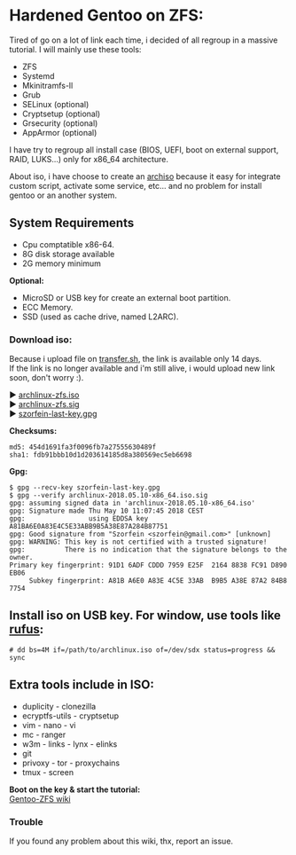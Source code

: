 # Hardened Gentoo on ZFS:

Tired of go on a lot of link each time, i decided of all regroup in a massive tutorial.
I will mainly use these tools:

+ ZFS
+ Systemd
+ Mkinitramfs-ll
+ Grub
+ SELinux (optional)
+ Cryptsetup (optional)
+ Grsecurity (optional)
+ AppArmor (optional)

I have try to regroup all install case (BIOS, UEFI, boot on external support, RAID, LUKS...) only for x86_64 architecture.

About iso, i have choose to create an [archiso](https://wiki.archlinux.org/index.php/Archiso) because it easy for integrate custom script, activate some service, etc... and no problem for install gentoo or an another system.

## System Requirements

* Cpu comptatible x86-64.
* 8G disk storage available
* 2G memory minimum
    
**Optional:**

* MicroSD or USB key for create an external boot partition.
* ECC Memory.
* SSD (used as cache drive, named L2ARC).

### Download iso:

Because i upload file on [transfer.sh](https://transfer.sh), the link is available only 14 days.  
If the link is no longer available and i'm still alive, i would upload new link soon, don't worry :).

:arrow_forward: [archlinux-zfs.iso](https://transfer.sh/6JkWe/archlinux-2018.05.10-x86_64.iso)  
:arrow_forward: [archlinux-zfs.sig](https://raw.githubusercontent.com/szorfein/Gentoo-ZFS/master/archlinux-2018.05.10-x86_64.iso.sig)  
:arrow_forward: [szorfein-last-key.gpg](https://raw.githubusercontent.com/szorfein/Gentoo-ZFS/master/szorfein-last-key.gpg)

**Checksums:**

    md5: 454d1691fa3f0096fb7a27555630489f  
    sha1: fdb91bbb10d1d203614185d8a380569ec5eb6698  

**Gpg:**

    $ gpg --recv-key szorfein-last-key.gpg
    $ gpg --verify archlinux-2018.05.10-x86_64.iso.sig
    gpg: assuming signed data in 'archlinux-2018.05.10-x86_64.iso'
    gpg: Signature made Thu May 10 11:07:45 2018 CEST
    gpg:                using EDDSA key A81BA6E0A83E4C5E33ABB9B5A38E87A284B87751 
    gpg: Good signature from "Szorfein <szorfein@gmail.com>" [unknown]
    gpg: WARNING: This key is not certified with a trusted signature!
    gpg:          There is no indication that the signature belongs to the owner.
    Primary key fingerprint: 91D1 6ADF CDDD 7959 E25F  2164 8838 FC91 D890 EB06
         Subkey fingerprint: A81B A6E0 A83E 4C5E 33AB  B9B5 A38E 87A2 84B8 7754

## Install iso on USB key. For window, use tools like [rufus](https://rufus.akeo.ie/):  

    # dd bs=4M if=/path/to/archlinux.iso of=/dev/sdx status=progress && sync

## Extra tools include in ISO:

* duplicity - clonezilla
* ecryptfs-utils - cryptsetup
* vim - nano - vi
* mc - ranger
* w3m - links - lynx - elinks
* git
* privoxy - tor - proxychains
* tmux - screen

**Boot on the key & start the tutorial:**  
[Gentoo-ZFS wiki](https://github.com/szorfein/Gentoo-ZFS/wiki)  

### Trouble

If you found any problem about this wiki, thx, report an issue.  
